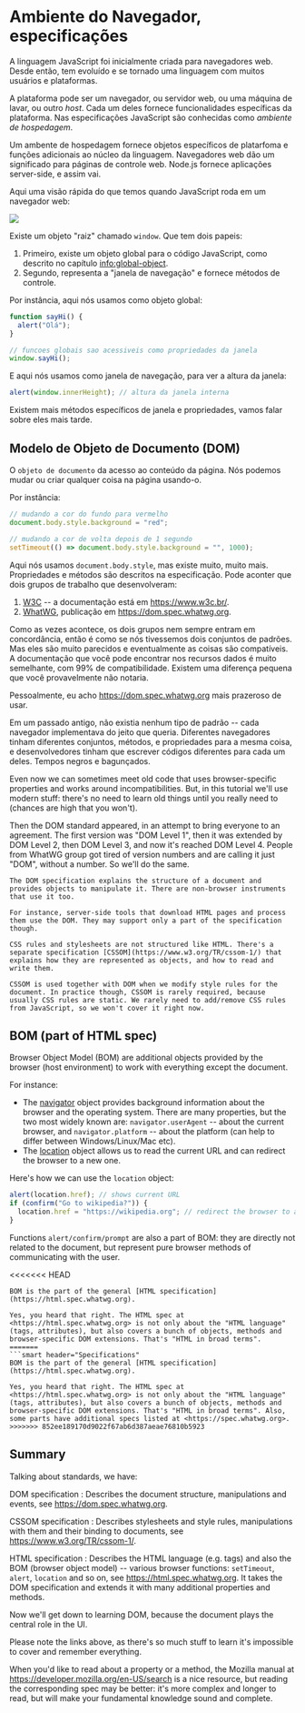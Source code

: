 # Ambiente do Navegador, especificações

A linguagem JavaScript foi inicialmente criada para navegadores web. Desde então, tem evoluído e se tornado uma linguagem com muitos usuários e plataformas.

A plataforma pode ser um navegador, ou servidor web, ou uma máquina de lavar, ou outro *host*. Cada um deles fornece funcionalidades específicas da plataforma. Nas especificações JavaScript são conhecidas como *ambiente de hospedagem*.

Um ambente de hospedagem fornece objetos específicos de platarfoma e funções adicionais ao núcleo da linguagem. Navegadores web dão um significado para páginas de controle web. Node.js fornece aplicações server-side, e assim vai.

Aqui uma visão rápida do que temos quando JavaScript roda em um navegador web:

![](windowObjects.svg)

Existe um objeto "raiz" chamado `window`. Que tem  dois papeis:

1. Primeiro, existe um objeto global para o código JavaScript, como descrito no capítulo <info:global-object>.
2. Segundo, representa a "janela de navegação" e fornece métodos de controle.

Por instância, aqui nós usamos como objeto global:

```js run
function sayHi() {
  alert("Olá");
}

// funcoes globais sao acessiveis como propriedades da janela
window.sayHi();
```

E aqui nós usamos como janela de navegação, para ver a altura da janela:

```js run
alert(window.innerHeight); // altura da janela interna
```

Existem mais métodos específicos de janela e propriedades, vamos falar sobre eles mais tarde.

## Modelo de Objeto de Documento (DOM)

O `objeto de documento` da acesso ao conteúdo da página. Nós podemos mudar ou criar qualquer coisa na página usando-o.

Por instância:
```js run
// mudando a cor do fundo para vermelho
document.body.style.background = "red";

// mudando a cor de volta depois de 1 segundo
setTimeout(() => document.body.style.background = "", 1000);
```

Aqui nós usamos `document.body.style`, mas existe muito, muito mais. Propriedades e métodos são descritos na especificação. 
Pode aconter que dois grupos de trabalho que desenvolveram:

1. [W3C](https://pt.wikipedia.org/wiki/W3C) -- a documentação está em <https://www.w3c.br/>.
2. [WhatWG](https://pt.wikipedia.org/wiki/Web_Hypertext_Application_Technology_Working_Group), publicação em <https://dom.spec.whatwg.org>.

Como as vezes acontece, os dois grupos nem sempre entram em concordância, então é como se nós tivessemos dois conjuntos de padrões. Mas eles são muito parecidos e eventualmente as coisas são compatíveis. A documentação que você pode encontrar nos recursos dados é muito semelhante, com 99% de compatibilidade. Existem uma diferença pequena que você provavelmente não notaria.

Pessoalmente, eu acho <https://dom.spec.whatwg.org> mais prazeroso de usar.

Em um passado antigo, não existia nenhum tipo de padrão -- cada navegador implementava do jeito que queria. Diferentes navegadores tinham diferentes conjuntos, métodos, e propriedades para a mesma coisa, e desenvolvedores tinham que escrever códigos diferentes para cada um deles. Tempos negros e bagunçados.

Even now we can sometimes meet old code that uses browser-specific properties and works around incompatibilities. But, in this tutorial we'll use modern stuff: there's no need to learn old things until you really need to (chances are high that you won't).

Then the DOM standard appeared, in an attempt to bring everyone to an agreement. The first version was "DOM Level 1", then it was extended by DOM Level 2, then DOM Level 3, and now it's reached DOM Level 4. People from WhatWG group got tired of version numbers and are calling it just "DOM", without a number. So we'll do the same.

```smart header="DOM is not only for browsers"
The DOM specification explains the structure of a document and provides objects to manipulate it. There are non-browser instruments that use it too.

For instance, server-side tools that download HTML pages and process them use the DOM. They may support only a part of the specification though.
```

```smart header="CSSOM for styling"
CSS rules and stylesheets are not structured like HTML. There's a separate specification [CSSOM](https://www.w3.org/TR/cssom-1/) that explains how they are represented as objects, and how to read and write them.

CSSOM is used together with DOM when we modify style rules for the document. In practice though, CSSOM is rarely required, because usually CSS rules are static. We rarely need to add/remove CSS rules from JavaScript, so we won't cover it right now.
```

## BOM (part of HTML spec)

Browser Object Model (BOM) are additional objects provided by the browser (host environment) to work with everything except the document.

For instance:

- The [navigator](mdn:api/Window/navigator) object provides background information about the browser and the operating system. There are many properties, but the two most widely known are: `navigator.userAgent` -- about the current browser, and `navigator.platform` -- about the platform (can help to differ between Windows/Linux/Mac etc).
- The [location](mdn:api/Window/location) object allows us to read the current URL and can redirect the browser to a new one.

Here's how we can use the `location` object:

```js run
alert(location.href); // shows current URL
if (confirm("Go to wikipedia?")) {
  location.href = "https://wikipedia.org"; // redirect the browser to another URL
}
```

Functions `alert/confirm/prompt` are also a part of BOM: they are directly not related to the document, but represent pure browser methods of communicating with the user.

<<<<<<< HEAD

```smart header="HTML specification"
BOM is the part of the general [HTML specification](https://html.spec.whatwg.org).

Yes, you heard that right. The HTML spec at <https://html.spec.whatwg.org> is not only about the "HTML language" (tags, attributes), but also covers a bunch of objects, methods and browser-specific DOM extensions. That's "HTML in broad terms".
=======
```smart header="Specifications"
BOM is the part of the general [HTML specification](https://html.spec.whatwg.org).

Yes, you heard that right. The HTML spec at <https://html.spec.whatwg.org> is not only about the "HTML language" (tags, attributes), but also covers a bunch of objects, methods and browser-specific DOM extensions. That's "HTML in broad terms". Also, some parts have additional specs listed at <https://spec.whatwg.org>.
>>>>>>> 852ee189170d9022f67ab6d387aeae76810b5923
```

## Summary

Talking about standards, we have:

DOM specification
: Describes the document structure, manipulations and events, see <https://dom.spec.whatwg.org>.

CSSOM specification
: Describes stylesheets and style rules, manipulations with them and their binding to documents, see <https://www.w3.org/TR/cssom-1/>.

HTML specification
: Describes the HTML language (e.g. tags) and also the BOM (browser object model) -- various browser functions: `setTimeout`, `alert`, `location` and so on, see <https://html.spec.whatwg.org>. It takes the DOM specification and extends it with many additional properties and methods.

Now we'll get down to learning DOM, because the document plays the central role in the UI.

Please note the links above, as there's so much stuff to learn it's impossible to cover and remember everything.

When you'd like to read about a property or a method, the Mozilla manual at <https://developer.mozilla.org/en-US/search> is a nice resource, but reading the corresponding spec may be better: it's more complex and longer to read, but will make your fundamental knowledge sound and complete.
